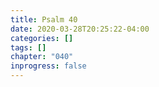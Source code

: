 ```yaml
---
title: Psalm 40
date: 2020-03-28T20:25:22-04:00
categories: []
tags: []
chapter: "040"
inprogress: false
---
```


